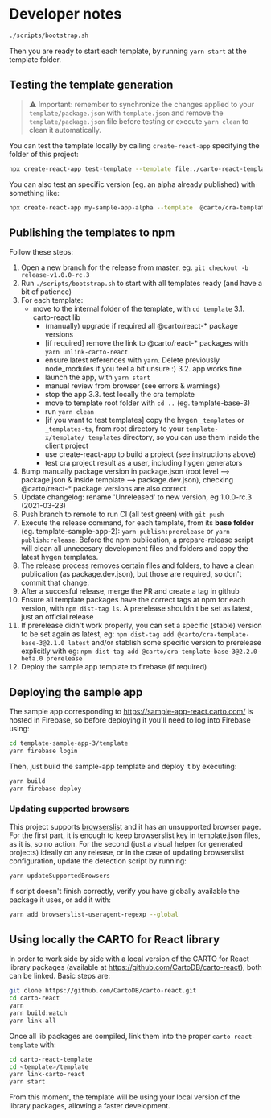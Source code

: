 # Developer notes

```bash
./scripts/bootstrap.sh
```

Then you are ready to start each template, by running `yarn start` at the template folder.

## Testing the template generation

> ⚠️ Important: remember to synchronize the changes applied to your `template/package.json` with `template.json` and remove the `template/package.json` file before testing or execute `yarn clean` to clean it automatically.

You can test the template locally by calling `create-react-app` specifying the folder of this project:

```bash
npx create-react-app test-template --template file:./carto-react-template/template-sample-app-2
```

You can also test an specific version (eg. an alpha already published) with something like:

```bash
npx create-react-app my-sample-app-alpha --template  @carto/cra-template-sample-app-2@1.1.0-alpha.0
```

## Publishing the templates to npm

Follow these steps:

1. Open a new branch for the release from master, eg. `git checkout -b release-v1.0.0-rc.3`
2. Run `./scripts/bootstrap.sh` to start with all templates ready (and have a bit of patience)
3. For each template:
   - move to the internal folder of the template, with `cd template`
     3.1. carto-react lib
     - (manually) upgrade if required all @carto/react-\* package versions
     - [if required] remove the link to @carto/react-\* packages with `yarn unlink-carto-react`
     - ensure latest references with `yarn`. Delete previously node_modules if you feel a bit unsure :)
       3.2. app works fine
     - launch the app, with `yarn start`
     - manual review from browser (see errors & warnings)
     - stop the app
       3.3. test locally the cra template
     - move to template root folder with `cd ..` (eg. template-base-3)
     - run `yarn clean`
     - [if you want to test templates] copy the hygen `_templates` or `_templates-ts`, from root directory to your `template-x/template/_templates` directory, so you can use them inside the client project
     - use create-react-app to build a project (see instructions above)
     - test cra project result as a user, including hygen generators
4. Bump manually package version in package.json (root level --> package.json & inside template --> package.dev.json), checking @carto/react-\* package versions are also correct.
5. Update changelog: rename 'Unreleased' to new version, eg 1.0.0-rc.3 (2021-03-23)
6. Push branch to remote to run CI (all test green) with `git push`
7. Execute the release command, for each template, from its **base folder** (eg. template-sample-app-2): `yarn publish:prerelease` or `yarn publish:release`. Before the npm publication, a prepare-release script will clean all unnecesary development files and folders and copy the latest hygen templates.
8. The release process removes certain files and folders, to have a clean publication (as package.dev.json), but those are required, so don't commit that change.
9. After a succesful release, merge the PR and create a tag in github
10. Ensure all template packages have the correct tags at npm for each version, with `npm dist-tag ls`. A prerelease shouldn't be set as latest, just an official release
11. If prerelease didn't work properly, you can set a specific (stable) version to be set again as latest, eg: `npm dist-tag add @carto/cra-template-base-3@2.1.0 latest` and/or stablish some specific version to prerelease explicitly with eg: `npm dist-tag add @carto/cra-template-base-3@2.2.0-beta.0 prerelease`
12. Deploy the sample app template to firebase (if required)

## Deploying the sample app

The sample app corresponding to https://sample-app-react.carto.com/ is hosted in Firebase, so before deploying it you'll need to log into Firebase using:

```bash
cd template-sample-app-3/template
yarn firebase login
```

Then, just build the sample-app template and deploy it by executing:

```bash
yarn build
yarn firebase deploy
```

### Updating supported browsers

This project supports [browserslist](https://github.com/browserslist/browserslist) and it has an unsupported browser page. For the first part, it is enough to keep browserslist key in template.json files, as it is, so no action. For the second (just a visual helper for generated projects) ideally on any release, or in the case of updating browserslist configuration, update the detection script by running:

```bash
yarn updateSupportedBrowsers
```

If script doesn't finish correctly, verify you have globally available the package it uses, or add it with:

```bash
yarn add browserslist-useragent-regexp --global
```

## Using locally the CARTO for React library

In order to work side by side with a local version of the CARTO for React library packages (available at https://github.com/CartoDB/carto-react), both can be linked. Basic steps are:

```bash
git clone https://github.com/CartoDB/carto-react.git
cd carto-react
yarn
yarn build:watch
yarn link-all
```

Once all lib packages are compiled, link them into the proper `carto-react-template` with:

```bash
cd carto-react-template
cd <template>/template
yarn link-carto-react
yarn start
```

From this moment, the template will be using your local version of the library packages, allowing a faster development.
